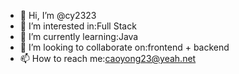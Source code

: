 - 👋 Hi, I’m @cy2323
- 👀 I’m interested in:Full Stack
- 🌱 I’m currently learning:Java
- 💞️ I’m looking to collaborate on:frontend + backend
- 📫 How to reach me:caoyong23@yeah.net

<!---
cy2323/cy2323 is a ✨ special ✨ repository because its `README.md` (this file) appears on your GitHub profile.
You can click the Preview link to take a look at your changes.
--->
